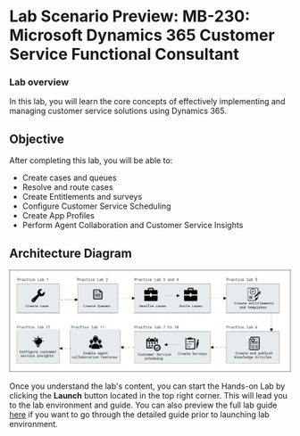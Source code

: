 # Lab Scenario Preview: MB-230: Microsoft Dynamics 365 Customer Service Functional Consultant

### Lab overview

In this lab, you will learn the core concepts of effectively implementing and managing customer service solutions using Dynamics 365.

## Objective
  
After completing this lab, you will be able to:

- Create cases and queues
- Resolve and route cases
- Create Entitlements and surveys
- Configure Customer Service Scheduling
- Create App Profiles
- Perform Agent Collaboration and Customer Service Insights

## Architecture Diagram

 ![](media/mb-230-arch-diagram.png)

Once you understand the lab's content, you can start the Hands-on Lab by clicking the **Launch** button located in the top right corner. This will lead you to the lab environment and guide. You can also preview the full lab guide [here](https://experience.cloudlabs.ai/#/labguidepreview/cf891fc3-dc77-46e3-b7b7-392fd76b990a) if you want to go through the detailed guide prior to launching lab environment.


